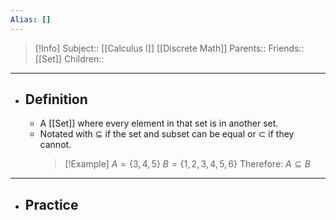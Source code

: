 ```yaml
---
Alias: []
---
```

> [!Info]
> Subject:: [[Calculus I]] [[Discrete Math]]
> Parents:: 
> Friends:: [[Set]]
> Children:: 
---
- ## Definition
	- A [[Set]] where every element in that set is in another set.
	- Notated with $\subseteq$ if the set and subset can be equal or $\subset$ if they cannot.
	  > [!Example]
	  > $A=\{ 3,4,5 \}$
	  > $B=\{ 1,2,3,4,5,6 \}$
	  > Therefore:
	  > $A\subseteq B$
---
- ## Practice